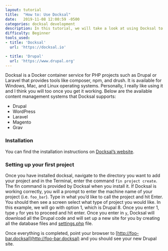 ```yaml
---
layout: tutorial
title:  "How to: Use Docksal"
date:   2019-11-08 12:00:59 -0500
categories: docksal development
description: In this tutorial, we will take a look at using Docksal to create a Drupal site.
difficulty: Beginner
tools_used:
- title: 'Docksal'
  url: 'https://docksal.io'

- title: 'Drupal'
  url: 'https://www.drupal.org'
---
```

Docksal is a Docker container service for PHP projects such as Drupal or Laravel that provides tools like composer, npm, and drush. It is available for Windows, Mac, and Linux operating systems. Personally, I really like using it and I think you will too once you get it working. Below are the available content management systems that Docksal supports:

* Drupal
* WordPress
* Laravel
* Magento
* Grav

### Installation

You can find the installation instructions on [Docksal’s website](https://docksal.io/installation).

### Setting up your first project

Once you have installed docksal, navigate to the directory you want to add your project and in the Terminal, enter the command `fin project create`. The fin command is provided by Docksal when you install it. If Docksal is working correctly, you will a prompt to enter the machine name of your project (i.e. `foo_bar`). Type in what you’d like to call the project and hit Enter. You should then see a screen select what type of project you would like. In this example, we will go with option 1, which is Drupal 8. Once you enter 1, type `y` for yes to proceed and hit enter. Once you enter in `y`, Docksal will download all the Drupal code and will set up a new site for you by creating all the database files and [settings.php](https://api.drupal.org/api/drupal/sites%21default%21default.settings.php/8.2.x) file.

Once everything is completed, point your browser to [http://foo-bar.docksal](http://foo-bar.docksal) and you should see your new Drupal site.
